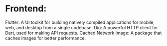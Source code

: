 # Frontend:
Flutter: A UI toolkit for building natively compiled applications for mobile, web, and desktop from a single codebase.
Dio: A powerful HTTP client for Dart, used for making API requests.
Cached Network Image: A package that caches images for better performance.
